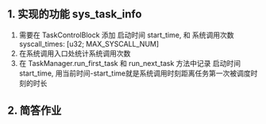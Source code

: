## 1. 实现的功能 sys_task_info

1. 需要在 TaskControlBlock  添加 启动时间  start_time, 和 系统调用次数 syscall_times: [u32; MAX_SYSCALL_NUM]
2. 在系统调用入口处统计系统调用次数
3. 在  TaskManager.run_first_task 和 run_next_task 方法中记录  启动时间  start_time, 用当前时间-start_time就是系统调用时刻距离任务第一次被调度时刻的时长

## 2. 简答作业